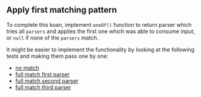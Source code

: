 ## Apply first matching pattern

To complete this koan, implement `oneOf()` function to return parser
which tries all `parsers` and applies the first one which was able to consume input,
or `null` if none of the `parsers` match.

It might be easier to implement the functionality by looking at the following tests and making them pass one by one:
 - <a href="psi_element://Task3Tests#1 - no match">no match</a>
 - <a href="psi_element://Task3Tests#2 - full match first parser">full match first parser</a>
 - <a href="psi_element://Task3Tests#3 - full match second parser">full match second parser</a>
 - <a href="psi_element://Task3Tests#4 - full match third parser">full match third parser</a>
